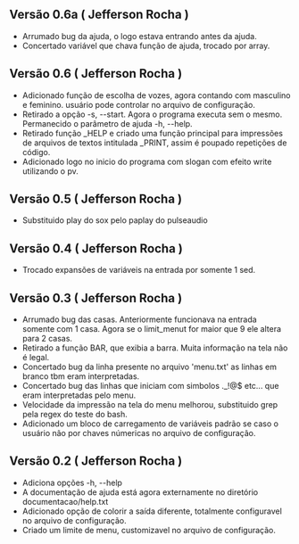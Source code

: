 ## Versão 0.6a ( Jefferson Rocha )
- Arrumado bug da ajuda, o logo estava entrando antes da ajuda.
- Concertado variável que chava função de ajuda, trocado por array. 

## Versão 0.6 ( Jefferson Rocha )
- Adicionado função de escolha de vozes, agora contando com masculino e feminino.
  usuário pode controlar no arquivo de configuração.
- Retirado a opção -s, --start. Agora o programa executa sem o mesmo. Permanecido o parâmetro
  de ajuda -h, --help.
- Retirado função _HELP e criado uma função principal para impressões de arquivos de textos
  intitulada _PRINT, assim é poupado repetições de código.
- Adicionado logo no inicio do programa com slogan com efeito write utilizando o pv.

## Versão 0.5 ( Jefferson Rocha )
- Substituido play do sox pelo paplay do pulseaudio

## Versão 0.4 ( Jefferson Rocha )
- Trocado expansões de variáveis na entrada por somente 1 sed.

## Versão 0.3 ( Jefferson Rocha )
- Arrumado bug das casas. Anteriormente funcionava na entrada somente com 1 casa.
  Agora se o limit_menut for maior que 9 ele altera para 2 casas.
- Retirado a função BAR, que exibia a barra. Muita informação na tela não é legal.
- Concertado bug da linha presente no arquivo 'menu.txt' as linhas em branco tbm eram
  interpretadas.
- Concertado bug das linhas que iniciam com simbolos ._!@$ etc... que eram interpretadas
  pelo menu.
- Velocidade da impressão na tela do menu melhorou, substituido grep pela regex do teste
  do bash.
- Adicionado um bloco de carregamento de variáveis padrão se caso o usuário não por chaves númericas
  no arquivo de configuração.

## Versão 0.2 ( Jefferson Rocha )
- Adiciona opções -h, --help
- A documentação de ajuda está agora externamente no diretório
  documentacao/help.txt
- Adicionado opção de colorir a saída diferente, totalmente configuravel
  no arquivo de configuração.
- Criado um limite de menu, customizavel no arquivo de configuração.
